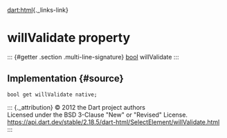 [dart:html](../../dart-html/dart-html-library){._links-link}

willValidate property
=====================

::: {#getter .section .multi-line-signature}
[bool](../../dart-core/bool-class) willValidate
:::

Implementation {#source}
--------------

``` {.language-dart data-language="dart"}
bool get willValidate native;
```

::: {._attribution}
© 2012 the Dart project authors\
Licensed under the BSD 3-Clause \"New\" or \"Revised\" License.\
<https://api.dart.dev/stable/2.18.5/dart-html/SelectElement/willValidate.html>
:::
